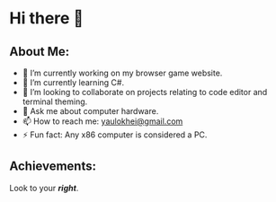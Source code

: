# Hi there 👋
## About Me:
- 🔭 I’m currently working on my browser game website.
- 🌱 I’m currently learning C#.
- 👯 I’m looking to collaborate on projects relating to code editor and terminal theming.
- 💬 Ask me about computer hardware.
- 📫 How to reach me: yaulokhei@gmail.com
- ⚡ Fun fact: Any x86 computer is considered a PC.
## Achievements:
Look to your ***right***.
